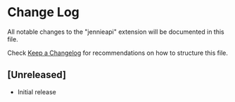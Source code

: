 # Change Log

All notable changes to the "jennieapi" extension will be documented in this file.

Check [Keep a Changelog](http://keepachangelog.com/) for recommendations on how to structure this file.

## [Unreleased]

- Initial release